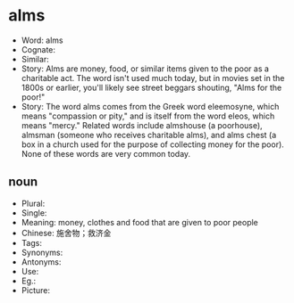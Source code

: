 # alms

- Word: alms
- Cognate: 
- Similar: 
- Story: Alms are money, food, or similar items given to the poor as a charitable act. The word isn't used much today, but in movies set in the 1800s or earlier, you'll likely see street beggars shouting, "Alms for the poor!"
- Story: The word alms comes from the Greek word eleemosyne, which means "compassion or pity," and is itself from the word eleos, which means "mercy." Related words include almshouse (a poorhouse), almsman (someone who receives charitable alms), and alms chest (a box in a church used for the purpose of collecting money for the poor). None of these words are very common today.

## noun

- Plural: 
- Single: 
- Meaning: money, clothes and food that are given to poor people
- Chinese: 施舍物；救济金
- Tags: 
- Synonyms: 
- Antonyms: 
- Use: 
- Eg.: 
- Picture: 

